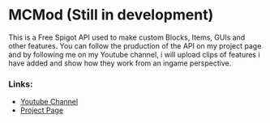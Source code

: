 # MCMod (Still in development)
This is a Free Spigot API used to make custom Blocks, Items, GUIs and other features.
You can follow the pruduction of the API on my project page and by following me on my Youtube channel, i will upload clips of features i have added and show how they work from an ingame perspective.

### Links:
* [Youtube Channel](https://www.youtube.com/@Focus-Development)
* [Project Page](https://github.com/users/PandaDap2006/projects/1)
